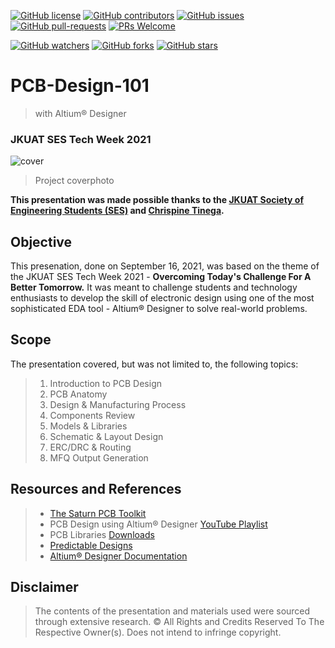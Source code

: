 [![GitHub license](https://img.shields.io/github/license/tinegachris/PCB-Design-101.svg)](https://github.com/tinegachris/PCB-Design-101/blob/main/LICENSE)
[![GitHub contributors](https://img.shields.io/github/contributors/tinegachris/PCB-Design-101.svg)](https://github.com/tinegachris/PCB-Design-101/graphs/contributors)
[![GitHub issues](https://img.shields.io/github/issues/tinegachris/PCB-Design-101.svg)](https://github.com/tinegachris/PCB-Design-101/issues)
[![GitHub pull-requests](https://img.shields.io/github/issues-pr/tinegachris/PCB-Design-101.svg)](https://github.com/tinegachris/PCB-Design-101/pulls)
[![PRs Welcome](https://img.shields.io/badge/PRs-welcome-brightgreen.svg?style=flat-square)](http://makeapullrequest.com)

[![GitHub watchers](https://img.shields.io/github/watchers/tinegachris/PCB-Design-101.svg?style=social&label=Watch)](https://github.com/Jtinegachris/PCB-Design-101/watchers)
[![GitHub forks](https://img.shields.io/github/forks/tinegachris/PCB-Design-101.svg?style=social&label=Fork)](https://github.com/tinegachris/PCB-Design-101/network/members)
[![GitHub stars](https://img.shields.io/github/stars/tinegachris/PCB-Design-101.svg?style=social&label=Sta)](https://github.com/tinegachris/PCB-Design-101/stargazers)


# PCB-Design-101
>with Altium® Designer
### JKUAT SES Tech Week 2021
![cover](https://user-images.githubusercontent.com/72353423/133753222-adef16d7-4fae-4be3-bf4b-286aa38575df.jpeg)
>Project coverphoto

**This presentation was made possible thanks to the [JKUAT Society of Engineering Students (SES)](https://github.com/jkuatses) and [Chrispine Tinega](https://github.com/tineachris).**

## Objective
This presenation, done on September 16, 2021, was based on the theme of the JKUAT SES Tech Week 2021 - **Overcoming Today's Challenge For A Better Tomorrow.**
It was meant to challenge students and technology enthusiasts to develop the skill of electronic design using one of the most sophisticated EDA tool - Altium® Designer to solve real-world problems.

## Scope
The presentation covered, but was not limited to, the following topics:
>  1. Introduction to PCB Design
>  2. PCB Anatomy
>  3. Design & Manufacturing Process
>  4. Components Review
>  5. Models & Libraries
>  6. Schematic & Layout Design
>  7. ERC/DRC & Routing
>  8. MFQ Output Generation

## Resources and References
> - [The Saturn PCB Toolkit](http://saturnpcb.com/saturn-pcb-toolkit/)
> - PCB Design using Altium® Designer [YouTube Playlist](https://www.youtube.com/watch?v=ogHPelYokT8&list=PL_UUr-UkFMWRXeJ2mKt5jidU5hId4-gwY&ab_channel=WalidBalid)
> - PCB Libraries [Downloads](http://www.pcblibraries.com/downloads)
> - [Predictable Designs](https://predictabledesigns.com/)
> - [Altium® Designer Documentation](https://www.altium.com/documentation/altium-designer/the-altium-designer-environment-ad?version=20.2)

## **Disclaimer**
>The contents of the presentation and materials used were sourced through extensive research. © All Rights and Credits Reserved To The Respective Owner(s). Does not intend to infringe copyright.
